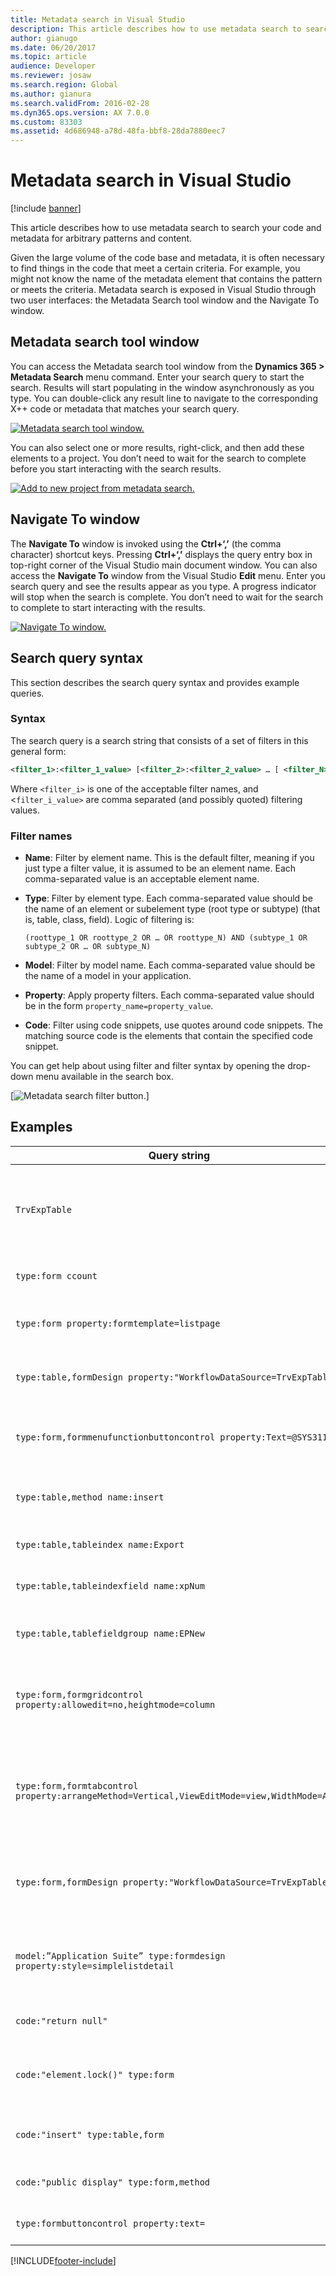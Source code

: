 ```yaml
---
title: Metadata search in Visual Studio
description: This article describes how to use metadata search to search your code and metadata for arbitrary patterns and content.
author: gianugo
ms.date: 06/20/2017
ms.topic: article
audience: Developer
ms.reviewer: josaw
ms.search.region: Global
ms.author: gianura
ms.search.validFrom: 2016-02-28
ms.dyn365.ops.version: AX 7.0.0
ms.custom: 83303
ms.assetid: 4d686948-a78d-48fa-bbf8-28da7880eec7
---
```


# Metadata search in Visual Studio

[!include [banner](../includes/banner.md)]

This article describes how to use metadata search to search your code and metadata for arbitrary patterns and content.

Given the large volume of the code base and metadata, it is often necessary to find things in the code that meet a certain criteria. For example, you might not know the name of the metadata element that contains the pattern or meets the criteria. Metadata search is exposed in Visual Studio through two user interfaces: the Metadata Search tool window and the Navigate To window.

## Metadata search tool window

You can access the Metadata search tool window from the **Dynamics 365 &gt; Metadata Search** menu command. Enter your search query to start the search. Results will start populating in the window asynchronously as you type. You can double-click any result line to navigate to the corresponding X++ code or metadata that matches your search query.

[![Metadata search tool window.](./media/posted_metasearch.png)](./media/posted_metasearch.png)

You can also select one or more results, right-click, and then add these elements to a project. You don’t need to wait for the search to complete before you start interacting with the search results.

[![Add to new project from metadata search.](./media/addnewproject_metasearch.png)](./media/addnewproject_metasearch.png)

## Navigate To window

The **Navigate To** window is invoked using the **Ctrl+‘,’** (the comma character) shortcut keys. Pressing **Ctrl+‘,’** displays the query entry box in top-right corner of the Visual Studio main document window. You can also access the **Navigate To** window from the Visual Studio **Edit** menu. Enter you search query and see the results appear as you type. A progress indicator will stop when the search is complete. You don’t need to wait for the search to complete to start interacting with the results.

[![Navigate To window.](./media/typeform_metasearch.png)](./media/typeform_metasearch.png)

## Search query syntax

This section describes the search query syntax and provides example queries.

### Syntax

The search query is a search string that consists of a set of filters in this general form:

```xml
<filter_1>:<filter_1_value> [<filter_2>:<filter_2_value> … [ <filter_N>:<filter_N\_value>]]
```

Where `<filter_i>` is one of the acceptable filter names, and <`filter_i_value>` are comma separated (and possibly quoted) filtering values.

### Filter names

- **Name**: Filter by element name. This is the default filter, meaning if you just type a filter value, it is assumed to be an element name. Each comma-separated value is an acceptable element name.
- **Type**: Filter by element type. Each comma-separated value should be the name of an element or subelement type (root type or subtype) (that is, table, class, field). Logic of filtering is:

    `(roottype_1 OR roottype_2 OR … OR roottype_N) AND (subtype_1 OR subtype_2 OR … OR subtype_N)`

- **Model**: Filter by model name. Each comma-separated value should be the name of a model in your application.
- **Property**: Apply property filters. Each comma-separated value should be in the form `property_name=property_value`.
- **Code**: Filter using code snippets, use quotes around code snippets. The matching source code is the elements that contain the specified code snippet.

You can get help about using filter and filter syntax by opening the drop-down menu available in the search box.

[![Metadata search filter button.](./media/metadatasearchfilter.jpg)]

## Examples

| Query string   | What it does       |
|--------------------------------|--------------------------------|
|`TrvExpTable` | If the token is by itself, it is assumed to be the name. So this will find everything in the application that has "TrvExpTable" in the name. |
|`type:form ccount`  | Finds all forms that have "ccount" in their names.   |
|`type:form property:formtemplate=listpage` | Finds all forms that contain the property "FormTemplate" equal to ‘ListPage’.       |
|`type:table,formDesign property:"WorkflowDataSource=TrvExpTable"`              | Finds formDesign nodes under tables, nothing would be found.  |
|`type:form,formmenufunctionbuttoncontrol property:Text=@SYS311998` | Finds all menu function button controls with the Text property equal to (a label) ‘@SYS311998’.                        |
|`type:table,method name:insert` | Finds tables with a method containing "insert" in the method name. |
|`type:table,tableindex name:Export` | Finds tables with an index name containing the word "Export". |
|`type:table,tableindexfield name:xpNum` | Finds table indexes with "xpNum" in the index field name. |
|`type:table,tablefieldgroup name:EPNew`  |Finds FieldGroups (in tables) containing ‘EPNew’ in their names. |
|`type:form,formgridcontrol property:allowedit=no,heightmode=column` | Finds form grid controls, with properties **allowedit** equal to "no" and heightmode equal to "column". |
|`type:form,formtabcontrol property:arrangeMethod=Vertical,ViewEditMode=view,WidthMode=Auto` |  Finds form tab controls, with properties arrangeMethod equal to "Vertical" and ViewEditMode equal to "view" and WidthMode equal to "Auto".  |
|`type:form,formDesign property:"WorkflowDataSource=TrvExpTable"` |Finds all forms with the "WorkflowDataSource" property in the FormDesign node set to the value "TrvExpTable".                 |
|`model:”Application Suite” type:formdesign property:style=simplelistdetail` | Find all forms in Application Suite model that has the style property set to simpleListDetail in the FormDesign node.             |
|`code:"return null"` | Finds all places in the source code that contains "return null". |
|`code:"element.lock()" type:form`   | Finds all places in the forms source code that contain the snippet "element.lock()".   |
|`code:"insert" type:table,form`    | Finds all places in the source code of either forms or tables that contain "insert".   |
|`code:"public display" type:form,method`  | Finds all form methods that contain the code "public display". |
|`type:formbuttoncontrol property:text=` | Finds all form Button Controls that have **empty** text properties. |


[!INCLUDE[footer-include](../../../includes/footer-banner.md)]

